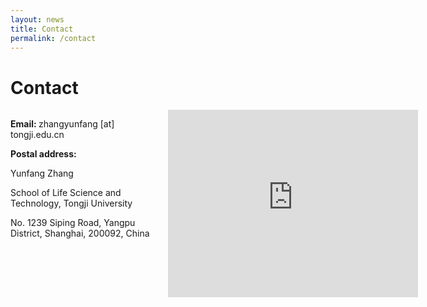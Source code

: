 ```yaml
---
layout: news
title: Contact
permalink: /contact
---
```


# Contact

<div style="width: 100%;">
    <div style="float: left; width: 50%;">
        <p>
            <a href="https://scholar.google.com/citations?user=Opgodt4AAAAJ&hl=en" title="Google Scholar" target="_blank">
                <i class="ai ai-google-scholar"></i>
            </a>
        </p>
        <p><b>Email: </b>zhangyunfang [at] tongji.edu.cn</p>
        <p><b>Postal address:</b></p>
        <p>Yunfang Zhang</p>
        <p>School of Life Science and Technology, Tongji University</p>
        <p>No. 1239 Siping Road, Yangpu District, Shanghai, 200092, China</p>
    </div>
    <div style="float: right; width: 50%;">
        <iframe src="https://www.google.com/maps/embed?pb=!1m18!1m12!1m3!1d3409.745270099186!2d121.49825907705562!3d31.283140558821827!2m3!1f0!2f0!3f0!3m2!1i1024!2i768!4f13.1!3m3!1m2!1s0x35b2717ceee3abdb%3A0x74e0a9b94ca733ac!2z5ZCM5rWO5aSn5a2m5Zub5bmz6Lev5qCh5Yy6!5e0!3m2!1szh-CN!2ssg!4v1712816687878!5m2!1szh-CN!2ssg" width="400" height="300" style="border:0;" allowfullscreen="" loading="lazy" referrerpolicy="no-referrer-when-downgrade"></iframe>
    </div>
</div>
<div style="clear: both;"></div>


